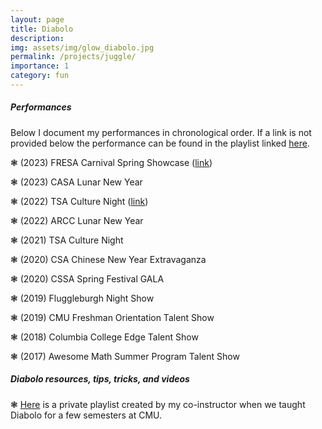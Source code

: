 ```yaml
---
layout: page
title: Diabolo
description:
img: assets/img/glow_diabolo.jpg
permalink: /projects/juggle/
importance: 1
category: fun
---
```


<div class="card mt-3">
  <div class="card-body">
    <h5 class="card-title"> Performances</h5>
    <p class="text-start"> Below I document my performances in chronological order. If a link is not provided below the performance can be found in the playlist linked <a href="https://www.youtube.com/playlist?list=PLo6hJCSiNNf-blBAP5YRldimR7L-CSm36" class="link-style">here</a>. </p>
    <p class="text-start"> ❃ (2023) FRESA Carnival Spring Showcase (<a href="https://www.youtube.com/watch?v=Z80qoSY6Y0o" class="link-style">link</a>)</p>
    <p class="text-start"> ❃ (2023) CASA Lunar New Year</p>
    <p class="text-start"> ❃ (2022) TSA Culture Night (<a href="https://youtu.be/6I0KOwD5OYk" class="link-style">link</a>)</p>
    <p class="text-start"> ❃ (2022) ARCC Lunar New Year </p>
    <p class="text-start"> ❃ (2021) TSA Culture Night </p>
    <p class="text-start"> ❃ (2020) CSA Chinese New Year Extravaganza </p>
    <p class="text-start"> ❃ (2020) CSSA Spring Festival GALA </p>
    <p class="text-start"> ❃ (2019) Fluggleburgh Night Show </p>
    <p class="text-start"> ❃ (2019) CMU Freshman Orientation Talent Show </p>
    <p class="text-start"> ❃ (2018) Columbia College Edge Talent Show </p>
    <p class="text-start"> ❃ (2017) Awesome Math Summer Program Talent Show </p>
  </div>
</div>

<div class="card mt-3">
  <div class="card-body">
    <h5 class="card-title"> Diabolo resources, tips, tricks, and videos</h5>
    <p class="text-start"> ❃ <a href="https://www.youtube.com/playlist?list=PLcEqdGk7sxBqInuukPbwe7ZROqM411emm" class="link-style">Here</a> is a private playlist created by my co-instructor when we taught Diabolo for a few semesters at CMU.</p>
  </div>
</div>

